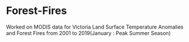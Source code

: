 # Forest-Fires
Worked on MODIS data for Victoria Land Surface Temperature Anomalies and Forest Fires from 2001 to 2019(January : Peak Summer Season)
